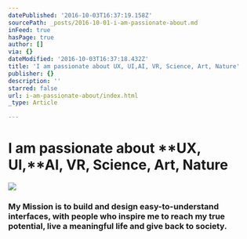 ```yaml
---
datePublished: '2016-10-03T16:37:19.158Z'
sourcePath: _posts/2016-10-01-i-am-passionate-about.md
inFeed: true
hasPage: true
author: []
via: {}
dateModified: '2016-10-03T16:37:18.432Z'
title: 'I am passionate about UX, UI,AI, VR, Science, Art, Nature'
publisher: {}
description: ''
starred: false
url: i-am-passionate-about/index.html
_type: Article

---
```

# I am passionate about **UX, UI,****AI, VR, Science, Art, Nature**
![](https://the-grid-user-content.s3-us-west-2.amazonaws.com/412cb0a3-7873-4451-968e-80ca677eb628.gif)

### My Mission is to build and design easy-to-understand interfaces, with people who inspire me to reach my true potential, live a meaningful life and give back to society.
